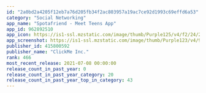 ```yaml
---
id: "2a0bd2a4205f12eb7a76d205fb34f2ac803957a19ac7ce92d1993c69effd6a53"
category: "Social Networking"
app_name: "Spotafriend - Meet Teens App"
app_id: 962892510
app_icon: https://is1-ssl.mzstatic.com/image/thumb/Purple125/v4/f2/24/27/f2242762-917a-6f69-81a9-9fc95cbdd841/AppIcon-0-0-1x_U007emarketing-0-0-0-7-0-0-sRGB-0-0-0-GLES2_U002c0-512MB-85-220-0-0.png/1024x1024bb.png
app_screenshot: https://is1-ssl.mzstatic.com/image/thumb/Purple123/v4/9d/25/ec/9d25ec67-0a52-ded4-df9e-c622f0fa8800/pr_source.jpg/1242x2688bb.png
publisher_id: 415800592
publisher_name: "ClickMe Inc."
rank: 466
most_recent_release: 2021-07-08 00:00:00
release_count_in_past_year: 0
release_count_in_past_year_category: 20
release_count_in_past_year_top_in_category: 43
---
```

